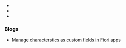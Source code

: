 

*
*
*




### Blogs


* [Manage characterstics as custom fields in Fiori apps ](https://community.sap.com/t5/supply-chain-management-blogs-by-members/manage-characterstics-as-custom-fields-in-fiori-apps/ba-p/13750530)
